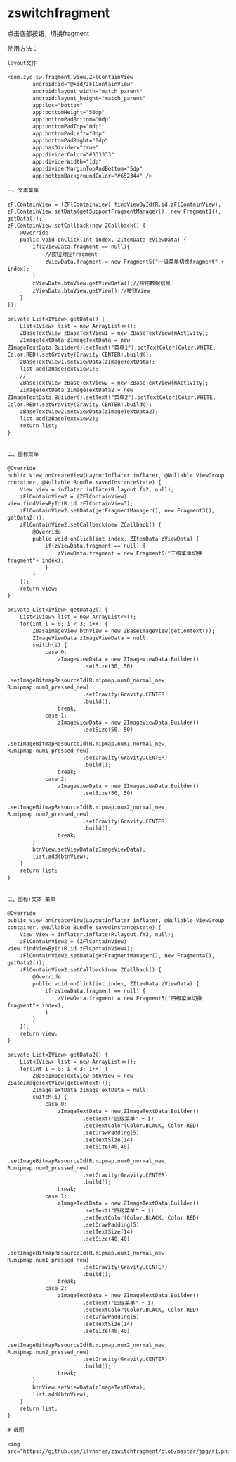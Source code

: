 # zswitchfragment
点击底部按钮，切换fragment

使用方法：

    layout文件

    <com.zyc.sw.fragment.view.ZFlContainView
            android:id="@+id/zFlContainView"
            android:layout_width="match_parent"
            android:layout_height="match_parent"
            app:loc="bottom"
            app:bottomHeight="50dp"
            app:bottomPadBottom="0dp"
            app:bottomPadTop="0dp"
            app:bottomPadLeft="0dp"
            app:bottomPadRight="0dp"
            app:hasDivider="true"
            app:dividerColor="#333333"
            app:dividerWidth="1dp"
            app:dividerMarginTopAndBottom="5dp"
            app:bottomBackgroundColor="#652344" />

    一、文本菜单

    zFlContainView = (ZFlContainView) findViewById(R.id.zFlContainView);
    zFlContainView.setData(getSupportFragmentManager(), new Fragment1(), getData());
    zFlContainView.setCallback(new ZCallback() {
        @Override
        public void onClick(int index, ZItemData zViewData) {
            if(zViewData.fragment == null){
                //按钮对应fragment
                zViewData.fragment = new Fragment5("一级菜单切换fragment" + index);
            }
            zViewData.btnView.getViewData();//按钮数据信息
            zViewData.btnView.getView();//按钮View
        }
    });

    private List<IView> getData() {
        List<IView> list = new ArrayList<>();
        ZBaseTextView zBaseTextView1 = new ZBaseTextView(mActivity);
        ZImageTextData zImageTextData = new ZImageTextData.Builder().setText("菜单1").setTextColor(Color.WHITE, Color.RED).setGravity(Gravity.CENTER).build();
        zBaseTextView1.setViewData(zImageTextData);
        list.add(zBaseTextView1);
        //
        ZBaseTextView zBaseTextView2 = new ZBaseTextView(mActivity);
        ZImageTextData zImageTextData2 = new ZImageTextData.Builder().setText("菜单2").setTextColor(Color.WHITE, Color.RED).setGravity(Gravity.CENTER).build();
        zBaseTextView2.setViewData(zImageTextData2);
        list.add(zBaseTextView2);
        return list;
    }


    二、图标菜单

    @Override
    public View onCreateView(LayoutInflater inflater, @Nullable ViewGroup container, @Nullable Bundle savedInstanceState) {
        View view = inflater.inflate(R.layout.fm2, null);
        zFlContainView2 = (ZFlContainView) view.findViewById(R.id.zFlContainView3);
        zFlContainView2.setData(getFragmentManager(), new Fragment3(), getData2());
        zFlContainView2.setCallback(new ZCallback() {
            @Override
            public void onClick(int index, ZItemData zViewData) {
                if(zViewData.fragment == null) {
                    zViewData.fragment = new Fragment5("三级菜单切换fragment"+ index);
                }
            }
        });
        return view;
    }

    private List<IView> getData2() {
        List<IView> list = new ArrayList<>();
        for(int i = 0; i < 3; i++) {
            ZBaseImageView btnView = new ZBaseImageView(getContext());
            ZImageViewData zImageViewData = null;
            switch(i) {
                case 0:
                    zImageViewData = new ZImageViewData.Builder()
                            .setSize(50, 50)
                            .setImageBitmapResourceId(R.mipmap.num0_normal_new, R.mipmap.num0_pressed_new)
                            .setGravity(Gravity.CENTER)
                            .build();
                    break;
                case 1:
                    zImageViewData = new ZImageViewData.Builder()
                            .setSize(50, 50)
                            .setImageBitmapResourceId(R.mipmap.num1_normal_new, R.mipmap.num1_pressed_new)
                            .setGravity(Gravity.CENTER)
                            .build();
                    break;
                case 2:
                    zImageViewData = new ZImageViewData.Builder()
                            .setSize(50, 50)
                            .setImageBitmapResourceId(R.mipmap.num2_normal_new, R.mipmap.num2_pressed_new)
                            .setGravity(Gravity.CENTER)
                            .build();
                    break;
            }
            btnView.setViewData(zImageViewData);
            list.add(btnView);
        }
        return list;
    }


    三、图标+文本 菜单

    @Override
    public View onCreateView(LayoutInflater inflater, @Nullable ViewGroup container, @Nullable Bundle savedInstanceState) {
        View view = inflater.inflate(R.layout.fm3, null);
        zFlContainView2 = (ZFlContainView) view.findViewById(R.id.zFlContainView4);
        zFlContainView2.setData(getFragmentManager(), new Fragment4(), getData2());
        zFlContainView2.setCallback(new ZCallback() {
            @Override
            public void onClick(int index, ZItemData zViewData) {
                if(zViewData.fragment == null) {
                    zViewData.fragment = new Fragment5("四级菜单切换fragment"+ index);
                }
            }
        });
        return view;
    }

    private List<IView> getData2() {
        List<IView> list = new ArrayList<>();
        for(int i = 0; i < 3; i++) {
            ZBaseImageTextView btnView = new ZBaseImageTextView(getContext());
            ZImageTextData zImageTextData = null;
            switch(i) {
                case 0:
                    zImageTextData = new ZImageTextData.Builder()
                            .setText("四级菜单" + i)
                            .setTextColor(Color.BLACK, Color.RED)
                            .setDrawPadding(5)
                            .setTextSize(14)
                            .setSize(40,40)
                            .setImageBitmapResourceId(R.mipmap.num0_normal_new, R.mipmap.num0_pressed_new)
                            .setGravity(Gravity.CENTER)
                            .build();
                    break;
                case 1:
                    zImageTextData = new ZImageTextData.Builder()
                            .setText("四级菜单" + i)
                            .setTextColor(Color.BLACK, Color.RED)
                            .setDrawPadding(5)
                            .setTextSize(14)
                            .setSize(40,40)
                            .setImageBitmapResourceId(R.mipmap.num1_normal_new, R.mipmap.num1_pressed_new)
                            .setGravity(Gravity.CENTER)
                            .build();
                    break;
                case 2:
                    zImageTextData = new ZImageTextData.Builder()
                            .setText("四级菜单" + i)
                            .setTextColor(Color.BLACK, Color.RED)
                            .setDrawPadding(5)
                            .setTextSize(14)
                            .setSize(40,40)
                            .setImageBitmapResourceId(R.mipmap.num2_normal_new, R.mipmap.num2_pressed_new)
                            .setGravity(Gravity.CENTER)
                            .build();
                    break;
            }
            btnView.setViewData(zImageTextData);
            list.add(btnView);
        }
        return list;
    }

    # 截图

    <img src="https://github.com/ilvhmfer/zswitchfragment/blob/master/jpg/r1.png"/>




